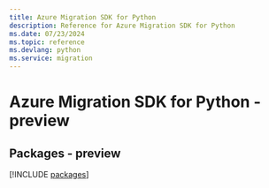 ```yaml
---
title: Azure Migration SDK for Python
description: Reference for Azure Migration SDK for Python
ms.date: 07/23/2024
ms.topic: reference
ms.devlang: python
ms.service: migration
---
```

# Azure Migration SDK for Python - preview
## Packages - preview
[!INCLUDE [packages](migration-index.md)]